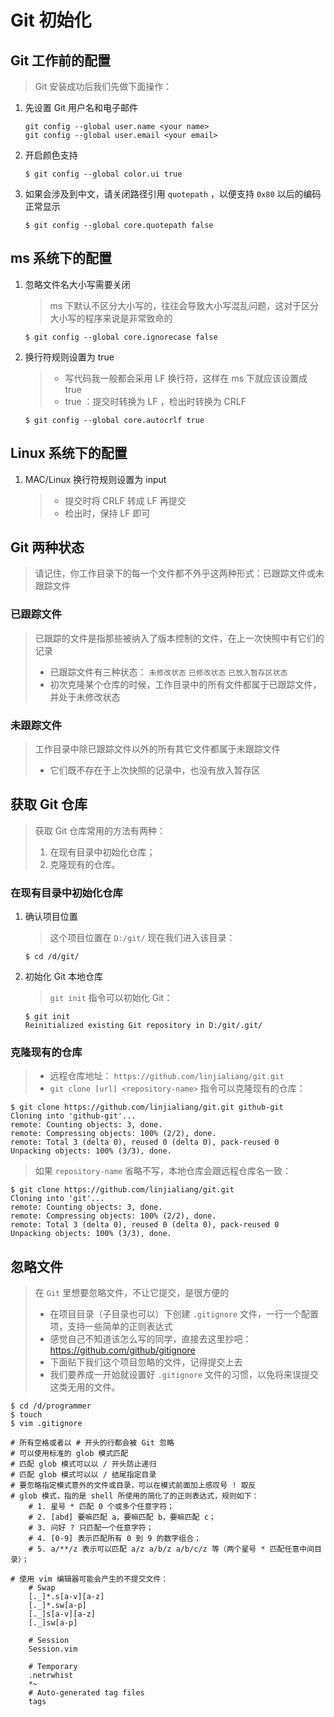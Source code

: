 # Git 初始化

## Git 工作前的配置

> Git 安装成功后我们先做下面操作：

1.  先设置 Git 用户名和电子邮件

    ```shell
    git config --global user.name <your name>
    git config --global user.email <your email>
    ```

2.  开启颜色支持

    ```shell
    $ git config --global color.ui true
    ```

3.  如果会涉及到中文，请关闭路径引用 `quotepath` ，以便支持 `0x80` 以后的编码正常显示

    ```shell
    $ git config --global core.quotepath false
    ```

## ms 系统下的配置

1.  忽略文件名大小写需要关闭

    > ms 下默认不区分大小写的，往往会导致大小写混乱问题，这对于区分大小写的程序来说是非常致命的

    ```shell
    $ git config --global core.ignorecase false
    ```

2.  换行符规则设置为 true

    > -   写代码我一般都会采用 LF 换行符，这样在 ms 下就应该设置成 true
    > -   true ：提交时转换为 LF ，检出时转换为 CRLF

    ```shell
    $ git config --global core.autocrlf true
    ```

## Linux 系统下的配置

1.  MAC/Linux 换行符规则设置为 input
    > -   提交时将 CRLF 转成 LF 再提交
    > -   检出时，保持 LF 即可

## Git 两种状态

> 请记住，你工作目录下的每一个文件都不外乎这两种形式：已跟踪文件或未跟踪文件

### 已跟踪文件

> 已跟踪的文件是指那些被纳入了版本控制的文件，在上一次快照中有它们的记录
>
> -   已跟踪文件有三种状态： `未修改状态` `已修改状态` `已放入暂存区状态`
> -   初次克隆某个仓库的时候，工作目录中的所有文件都属于已跟踪文件，并处于未修改状态

### 未跟踪文件

> 工作目录中除已跟踪文件以外的所有其它文件都属于未跟踪文件
>
> -   它们既不存在于上次快照的记录中，也没有放入暂存区

## 获取 Git 仓库

> 获取 Git 仓库常用的方法有两种：
>
> 1.  在现有目录中初始化仓库；
> 2.  克隆现有的仓库。

### 在现有目录中初始化仓库

1.  确认项目位置

    > 这个项目位置在 `D:/git/` 现在我们进入该目录：

    ```shell
    $ cd /d/git/
    ```

2.  初始化 Git 本地仓库

    > `git init` 指令可以初始化 Git：

    ```shell
    $ git init
    Reinitialized existing Git repository in D:/git/.git/
    ```

### 克隆现有的仓库

> -   远程仓库地址： `https://github.com/linjialiang/git.git`
> -   `git clone [url] <repository-name>` 指令可以克隆现有的仓库：

```shell
$ git clone https://github.com/linjialiang/git.git github-git
Cloning into 'github-git'...
remote: Counting objects: 3, done.
remote: Compressing objects: 100% (2/2), done.
remote: Total 3 (delta 0), reused 0 (delta 0), pack-reused 0
Unpacking objects: 100% (3/3), done.
```

> 如果 `repository-name` 省略不写，本地仓库会跟远程仓库名一致：

```shell
$ git clone https://github.com/linjialiang/git.git
Cloning into 'git'...
remote: Counting objects: 3, done.
remote: Compressing objects: 100% (2/2), done.
remote: Total 3 (delta 0), reused 0 (delta 0), pack-reused 0
Unpacking objects: 100% (3/3), done.
```

## 忽略文件

> 在 `Git` 里想要忽略文件，不让它提交，是很方便的
>
> -   在项目目录（子目录也可以）下创建 `.gitignore` 文件，一行一个配置项，支持一些简单的正则表达式
> -   感觉自己不知道该怎么写的同学，直接去这里抄吧： <https://github.com/github/gitignore>
> -   下面贴下我们这个项目忽略的文件，记得提交上去
> -   我们要养成一开始就设置好 `.gitignore` 文件的习惯，以免将来误提交这类无用的文件。

```shell
$ cd /d/programmer
$ touch
$ vim .gitignore
```

```.gitignore
# 所有空格或者以 # 开头的行都会被 Git 忽略
# 可以使用标准的 glob 模式匹配
# 匹配 glob 模式可以以 / 开头防止递归
# 匹配 glob 模式可以以 / 结尾指定目录
# 要忽略指定模式意外的文件或目录，可以在模式前面加上感叹号 ! 取反
# glob 模式，指的是 shell 所使用的简化了的正则表达式，规则如下：
    # 1. 星号 * 匹配 0 个或多个任意字符；
    # 2. [abd] 要嘛匹配 a，要嘛匹配 b，要嘛匹配 c；
    # 3. 问好 ? 只匹配一个任意字符；
    # 4. [0-9] 表示匹配所有 0 到 9 的数字组合；
    # 5. a/**/z 表示可以匹配 a/z a/b/z a/b/c/z 等（两个星号 * 匹配任意中间目录）；

# 使用 vim 编辑器可能会产生的不提交文件：
    # Swap
    [._]*.s[a-v][a-z]
    [._]*.sw[a-p]
    [._]s[a-v][a-z]
    [._]sw[a-p]

    # Session
    Session.vim

    # Temporary
    .netrwhist
    *~
    # Auto-generated tag files
    tags
```
